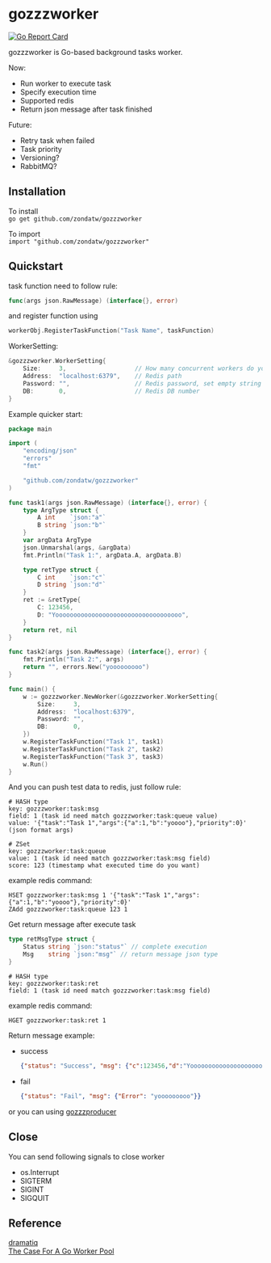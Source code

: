 # gozzzworker

[![Go Report Card](https://goreportcard.com/badge/github.com/zondatw/gozzzworker)](https://goreportcard.com/report/github.com/zondatw/gozzzworker)

gozzzworker is Go-based background tasks worker.  

Now:  

* Run worker to execute task
* Specify execution time  
* Supported redis
* Return json message after task finished

Future:  

* Retry task when failed
* Task priority
* Versioning?
* RabbitMQ?

## Installation

To install  
`go get github.com/zondatw/gozzzworker`  

To import  
`import "github.com/zondatw/gozzzworker"`  

## Quickstart

task function need to follow rule:  
```go
func(args json.RawMessage) (interface{}, error)
```

and register function using  
```go
workerObj.RegisterTaskFunction("Task Name", taskFunction)
```

WorkerSetting:  
```go
&gozzzworker.WorkerSetting{
    Size:     3,                   // How many concurrent workers do you want
    Address:  "localhost:6379",    // Redis path
    Password: "",                  // Redis password, set empty string if no password 
    DB:       0,                   // Redis DB number
}
```

Example quicker start:  
```go
package main

import (
	"encoding/json"
	"errors"
	"fmt"

	"github.com/zondatw/gozzzworker"
)

func task1(args json.RawMessage) (interface{}, error) {
	type ArgType struct {
		A int    `json:"a"`
		B string `json:"b"`
	}
	var argData ArgType
	json.Unmarshal(args, &argData)
	fmt.Println("Task 1:", argData.A, argData.B)

	type retType struct {
		C int    `json:"c"`
		D string `json:"d"`
	}
	ret := &retType{
		C: 123456,
		D: "Yooooooooooooooooooooooooooooooooooo",
	}
	return ret, nil
}

func task2(args json.RawMessage) (interface{}, error) {
	fmt.Println("Task 2:", args)
	return "", errors.New("yooooooooo")
}

func main() {
	w := gozzzworker.NewWorker(&gozzzworker.WorkerSetting{
		Size:     3,
		Address:  "localhost:6379",
		Password: "",
		DB:       0,
	})
	w.RegisterTaskFunction("Task 1", task1)
	w.RegisterTaskFunction("Task 2", task2)
	w.RegisterTaskFunction("Task 3", task3)
	w.Run()
}
```

And you can push test data to redis, just follow rule:
```text
# HASH type
key: gozzzworker:task:msg
field: 1 (task id need match gozzzworker:task:queue value)
value: '{"task":"Task 1","args":{"a":1,"b":"yoooo"},"priority":0}' (json format args)

# ZSet
key: gozzzworker:task:queue
value: 1 (task id need match gozzzworker:task:msg field)
score: 123 (timestamp what executed time do you want)
```

example redis command:
```redis
HSET gozzzworker:task:msg 1 '{"task":"Task 1","args":{"a":1,"b":"yoooo"},"priority":0}'
ZAdd gozzzworker:task:queue 123 1
```

Get return message after execute task
```go
type retMsgType struct {
	Status string `json:"status"` // complete execution
	Msg    string `json:"msg"` // return message json type
}
```
```text
# HASH type
key: gozzzworker:task:ret
field: 1 (task id need match gozzzworker:task:msg field)
```

example redis command:
```redis
HGET gozzzworker:task:ret 1
```

Return message example:
* success
	```json
	{"status": "Success", "msg": {"c":123456,"d":"Yooooooooooooooooooooooooooooooooooo"}}
	```
* fail
	```json
	{"status": "Fail", "msg": {"Error": "yooooooooo"}}
	```

or you can using [gozzzproducer](http://github.com/zondatw/gozzzproducer)  

## Close

You can send following signals to close worker  

* os.Interrupt
* SIGTERM
* SIGINT
* SIGQUIT

## Reference

[dramatiq](https://dramatiq.io/index.html)  
[The Case For A Go Worker Pool](https://brandur.org/go-worker-pool)  